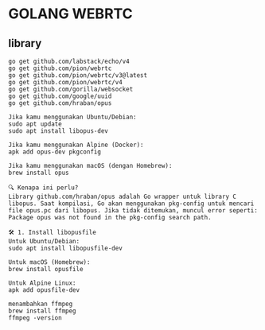 # GOLANG WEBRTC

## library
    go get github.com/labstack/echo/v4
    go get github.com/pion/webrtc
    go get github.com/pion/webrtc/v3@latest
    go get github.com/pion/webrtc/v4
    go get github.com/gorilla/websocket
    go get github.com/google/uuid
    go get github.com/hraban/opus

    Jika kamu menggunakan Ubuntu/Debian:
    sudo apt update
    sudo apt install libopus-dev

    Jika kamu menggunakan Alpine (Docker):
    apk add opus-dev pkgconfig

    Jika kamu menggunakan macOS (dengan Homebrew):
    brew install opus

    🔍 Kenapa ini perlu?
    Library github.com/hraban/opus adalah Go wrapper untuk library C libopus. Saat kompilasi, Go akan menggunakan pkg-config untuk mencari file opus.pc dari libopus. Jika tidak ditemukan, muncul error seperti:
    Package opus was not found in the pkg-config search path.

    🛠 1. Install libopusfile
    Untuk Ubuntu/Debian:
    sudo apt install libopusfile-dev
    
    Untuk macOS (Homebrew):
    brew install opusfile
    
    Untuk Alpine Linux:
    apk add opusfile-dev

    menambahkan ffmpeg
    brew install ffmpeg
    ffmpeg -version